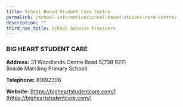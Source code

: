 ```yaml
---
title: School Based Student Care Centre
permalink: /school-information/school-based-student-care-centre/
description: ""
third_nav_title: School Service Providers
---
```

### BIG HEART STUDENT CARE 

**Address:**
31 Woodlands Centre Road S(738 927)  
(Inside Marsiling Primary School)

**Telephone:**
81892308

**Website:**
[https://bigheartstudentcare.com/](https://bigheartstudentcare.com/)